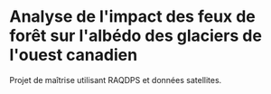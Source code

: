 # Analyse de l'impact des feux de forêt sur l'albédo des glaciers de l'ouest canadien

Projet de maîtrise utilisant RAQDPS et données satellites.
